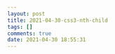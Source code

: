 ```yaml
---
layout: post
title: 2021-04-30-css3-nth-child
tags: []
comments: true
date: 2021-04-30 18:55:31
---
```

